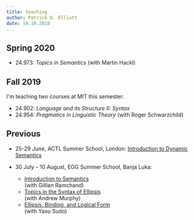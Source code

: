 ```yaml
---
title: teaching
author: Patrick D. Elliott
date: 19.10.2018
...
```


## Spring 2020

- 24.973: *Topics in Semantics* (with Martin Hackl)

## Fall 2019

I'm teaching two courses at MIT this semester:

- 24.902: *Language and its Structure II: Syntax*
- 24.954: *Pragmatics in Linguistic Theory* (with Roger Schwarzchild)

## Previous 

 - 25-29 June, ACTL Summer School, London: [Introduction to Dynamic Semantics](/teaching/actl2018.html)
 
 - 30 July – 10 August, EGG Summer School, Banja Luka:
   - [Introduction to Semantics](/teaching/introSemantics.html)  
   (with Gillian Ramchand)
   - [Topics in the Syntax of Ellipsis](/teaching/ellipsisSyntax.html)  
   (with Andrew Murphy)
   - [Ellipsis, Binding, and Logical Form](/teaching/ellipsisSemantics.html)  
   (with Yasu Sudo)

